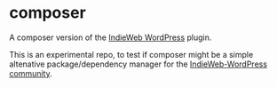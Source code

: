 # composer

A composer version of the [IndieWeb WordPress](https://github.com/indieweb/wordpress-indieweb) plugin.

This is an experimental repo, to test if composer might be a simple altenative package/dependency manager for the [IndieWeb-WordPress community](https://indieweb.org/WordPress_Outreach_Club).
